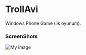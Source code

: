 TrollAvi
========

Windows Phone Game (ilk oyunum).

### ScreenShots
![My image](http://www.omereryilmaz.com/wp-content/uploads/troll.png)
